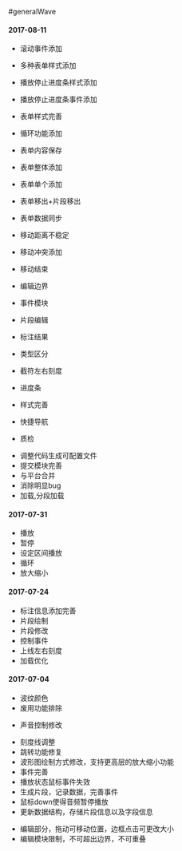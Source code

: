 #generalWave

#### 2017-08-11
+ 滚动事件添加
+ 多种表单样式添加
+ 播放停止进度条样式添加
+ 播放停止进度条事件添加
+ 表单样式完善
+ 循环功能添加
+ 表单内容保存

+ 表单整体添加
+ 表单单个添加
+ 表单移出+片段移出
+ 表单数据同步

+ 移动距离不稳定
+ 移动冲突添加
+ 移动结束
+ 编辑边界

+ 事件模块
+ 片段编辑
+ 标注结果
+ 类型区分
+ 截符左右刻度
+ 进度条
+ 样式完善
+ 快捷导航
+ 质检
- 调整代码生成可配置文件
- 提交模块完善
- 与平台合并
- 消除明显bug
- 加载,分段加载

#### 2017-07-31
+ 播放
+ 暂停
+ 设定区间播放
+ 循环
+ 放大缩小

#### 2017-07-24
- 标注信息添加完善
- 片段绘制
- 片段修改
- 控制事件
- 上线左右刻度
- 加载优化

#### 2017-07-04
+ 波纹颜色
+ 废用功能排除
- 声音控制修改
+ 刻度线调整
+ 跳转功能修复
+ 波形图绘制方式修改，支持更高层的放大缩小功能
+ 事件完善
+ 播放状态鼠标事件失效
+ 生成片段，记录数据，完善事件
+ 鼠标down使得音频暂停播放
+ 更新数据结构，存储片段信息以及字段信息
- 编辑部分，拖动可移动位置，边框点击可更改大小
- 编辑模块限制，不可超出边界，不可重叠

